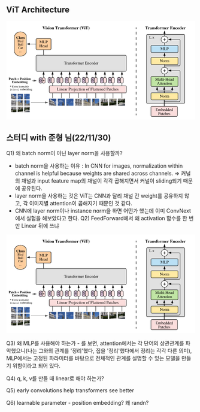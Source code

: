 ## ViT Architecture

<p align="center">
   <img src="Vision transformer.png" alt="vit"> 
</p>


## 스터디 with 준형 님(22/11/30)

Q1) 왜 batch norm이 아닌 layer norm을 사용할까?
- batch norm을 사용하는 이유 : In CNN for images, normalization within channel is helpful because weights are shared across channels.
=> 커널의 채널과 input feature map의 채널이 각각 곱해지면서 커널이 sliding되기 때문에 공유된다.
- layer norm을 사용하는 것은 ViT는 CNN과 달리 채널 간 weight를 공유하지 않고, 각 이미지별 attention이 곱해지기 때문인 것 같다. 
- CNN에 layer norm이나 instance norm을 하면 어떤가 했는데 이미 ConvNext에서 실험을 해보았다고 한다. 
Q2) FeedForward에서 왜 activation 함수를 한 번만 Linear 뒤에 쓰냐
<p align="center">
   <img src="Vision transformer.png" alt="vit"> 
</p>
Q3) 왜 MLP를 사용해야 하는가
- <Pay Attention to MLPs>를 보면, attention에서는 각 단어의 상관관계를 파악했으니(나는 그와의 관계를 '정리'했다, 집을 '정리'했다에서 정리는 각각 다른 의미), MLP에서는 고정된 파라미터를 바탕으로 전체적인 관계를 설명할 수 있는 모델을 만들기 위함이라고 되어 있다. 

Q4) q, k, v를 만들 때 linear로 해야 하는가?
   
Q5) early convolutions help transformers see better
   
Q6) learnable parameter - position embedding? 왜 randn?
   
